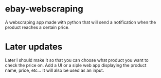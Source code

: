 # ebay-webscraping
A webscraping app made with python that will send a notification when the product reaches a certain price.


# Later updates
Later I should make it so that you can choose what product you want to check the price on.
Add a UI or a siple web app displaying the product name, price, etc... It will also be used as an input.
